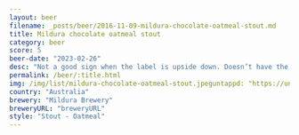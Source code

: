 ```yaml
---
layout: beer
filename: _posts/beer/2016-11-09-mildura-chocolate-oatmeal-stout.md
title: Mildura chocolate oatmeal stout
category: beer
score: 5
beer-date: "2023-02-26"
desc: "Not a good sign when the label is upside down. Doesn’t have the creaminess normally with an oatmeal stout. Not bad, just average"
permalink: /beer/:title.html
img: /img/list/mildura-chocolate-oatmeal-stout.jpeguntappd: "https://untappd.com/b/mildura-brewery-chocolate-oatmeal-stout/3230233"
country: "Australia"
brewery: "Mildura Brewery"
breweryURL: "breweryURL"
style: "Stout - Oatmeal"
---
```

